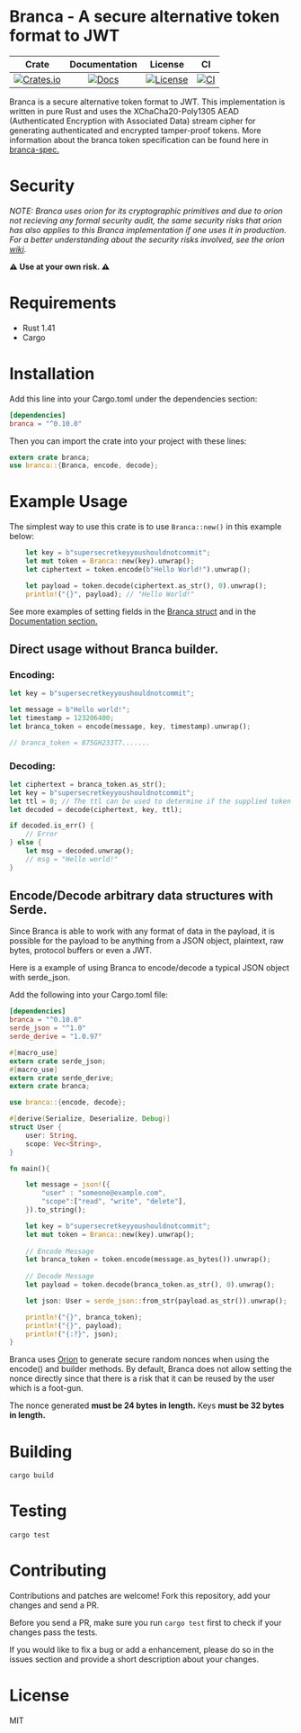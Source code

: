 # Branca - A secure alternative token format to JWT

|Crate|Documentation|License|CI
|:---:|:-----------:|:-----------:|:-----------:|
|[![Crates.io][crates-badge]][crates-url]|[![Docs][doc-badge]][doc-url]|[![License][license-badge]][license-url]|[![CI][ci-badge]][ci-url]

[crates-badge]: https://img.shields.io/crates/v/branca.svg
[crates-url]: https://crates.io/crates/branca
[doc-badge]: https://docs.rs/branca/badge.svg
[doc-url]: https://docs.rs/branca
[license-badge]: https://img.shields.io/badge/License-MIT-brightgreen.svg
[license-url]: https://github.com/return/branca/blob/master/LICENSE
[ci-badge]: https://github.com/return/branca/workflows/CI/badge.svg
[ci-url]: https://github.com/return/branca/actions

Branca is a secure alternative token format to JWT. This implementation is written in pure Rust and uses the XChaCha20-Poly1305 AEAD (Authenticated Encryption with Associated Data) stream cipher for generating authenticated and encrypted tamper-proof tokens. More information about the branca token specification can be found here in [branca-spec.](https://github.com/tuupola/branca-spec/blob/master/README.md)

# Security

_NOTE: Branca uses orion for its cryptographic primitives and due to orion not recieving any formal security audit, the same security risks that orion has also applies to this Branca implementation if one uses it in production. For a better understanding about the security risks involved, see the orion [wiki](https://github.com/brycx/orion/wiki/Security)._

**⚠️ Use at your own risk. ⚠️**

# Requirements

* Rust 1.41
* Cargo

# Installation

Add this line into your Cargo.toml under the dependencies section:

```toml
[dependencies]
branca = "^0.10.0"
```

Then you can import the crate into your project with these lines:
```rust
extern crate branca;
use branca::{Branca, encode, decode};
```

# Example Usage

The simplest way to use this crate is to use `Branca::new()` in this example below:

```rust
    let key = b"supersecretkeyyoushouldnotcommit";
    let mut token = Branca::new(key).unwrap();
    let ciphertext = token.encode(b"Hello World!").unwrap();

    let payload = token.decode(ciphertext.as_str(), 0).unwrap();
    println!("{}", payload); // "Hello World!"
```

See more examples of setting fields in the [Branca struct](https://docs.rs/branca/) and in the [Documentation section.](https://docs.rs/branca/0.8.0/branca/struct.Branca.html)

## Direct usage without Branca builder.
### Encoding:
```rust
let key = b"supersecretkeyyoushouldnotcommit";

let message = b"Hello world!";
let timestamp = 123206400;
let branca_token = encode(message, key, timestamp).unwrap();

// branca_token = 875GH233T7.......
```

### Decoding:
```rust
let ciphertext = branca_token.as_str();
let key = b"supersecretkeyyoushouldnotcommit";
let ttl = 0; // The ttl can be used to determine if the supplied token has expired or not.
let decoded = decode(ciphertext, key, ttl);

if decoded.is_err() {
    // Error
} else {
    let msg = decoded.unwrap(); 
    // msg = "Hello world!"
}
```

## Encode/Decode arbitrary data structures with Serde.
Since Branca is able to work with any format of data in the payload, it is possible for the payload to be anything from a JSON object, plaintext, raw bytes, protocol buffers or even a JWT.

Here is a example of using Branca to encode/decode a typical JSON object with serde_json.

Add the following into your Cargo.toml file:
```toml
[dependencies]
branca = "^0.10.0"
serde_json = "^1.0"
serde_derive = "1.0.97"

```

```rust
#[macro_use]
extern crate serde_json;
#[macro_use]
extern crate serde_derive;
extern crate branca;

use branca::{encode, decode};

#[derive(Serialize, Deserialize, Debug)]
struct User {
    user: String,
    scope: Vec<String>,
}

fn main(){

    let message = json!({
        "user" : "someone@example.com",
        "scope":["read", "write", "delete"],
    }).to_string();

    let key = b"supersecretkeyyoushouldnotcommit";
    let mut token = Branca::new(key).unwrap();
    
    // Encode Message
    let branca_token = token.encode(message.as_bytes()).unwrap();
    
    // Decode Message
    let payload = token.decode(branca_token.as_str(), 0).unwrap();

    let json: User = serde_json::from_str(payload.as_str()).unwrap();

    println!("{}", branca_token);
    println!("{}", payload);
    println!("{:?}", json);
}
```

Branca uses [Orion](https://github.com/brycx/orion) to generate secure random nonces when using the encode() and builder methods. By default, Branca does not allow setting the nonce directly since that there is a risk that it can be reused by the user which is a foot-gun.

The nonce generated **must be 24 bytes in length.** Keys **must be 32 bytes in length.**

# Building
`cargo build`

# Testing
`cargo test`

# Contributing
Contributions and patches are welcome! Fork this repository, add your changes and send a PR.

Before you send a PR, make sure you run `cargo test` first to check if your changes pass the tests.

If you would like to fix a bug or add a enhancement, please do so in the issues section and provide a short description about your changes.

# License
MIT